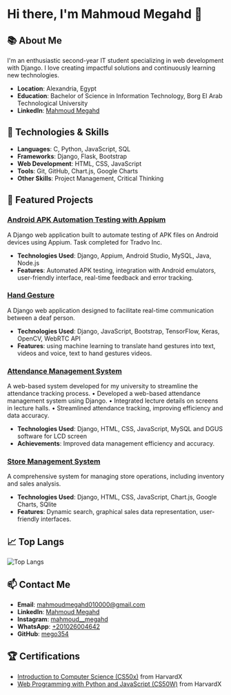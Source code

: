 # Hi there, I'm Mahmoud Megahd 👋

## 📚 About Me

I'm an enthusiastic second-year IT student specializing in web development with Django. I love creating impactful solutions and continuously learning new technologies.

- **Location**: Alexandria, Egypt
- **Education**: Bachelor of Science in Information Technology, Borg El Arab Technological University
- **LinkedIn**: [Mahmoud Megahd](http://www.linkedin.com/in/mahmoud-megahd-0b923227a/)

## 🔧 Technologies & Skills

- **Languages**: C, Python, JavaScript, SQL
- **Frameworks**: Django, Flask, Bootstrap
- **Web Development**: HTML, CSS, JavaScript
- **Tools**: Git, GitHub, Chart.js, Google Charts
- **Other Skills**: Project Management, Critical Thinking

## 🌟 Featured Projects

### [Android APK Automation Testing with Appium](https://github.com/mego354/Automation-Testing)
A Django web application built to automate testing of APK files on Android devices using Appium. Task completed for Tradvo Inc.
- **Technologies Used**: Django, Appium, Android Studio, MySQL, Java, Node.js
- **Features**: Automated APK testing, integration with Android emulators, user-friendly interface, real-time feedback and error tracking.

### [Hand Gesture](https://github.com/mego354/Hand-Gesture-Project)
A Django web application designed to facilitate real-time communication between a deaf person.
- **Technologies Used**: Django, JavaScript, Bootstrap, TensorFlow, Keras, OpenCV, WebRTC API
- **Features**: using machine learning to translate hand gestures into text, videos and voice, text to hand gestures videos.

### [Attendance Management System](https://github.com/mego354/Attendance-Management)
A web-based system developed for my university to streamline the attendance tracking process.
• Developed a web-based attendance management system using Django.
• Integrated lecture details on screens in lecture halls.
• Streamlined attendance tracking, improving efficiency and data accuracy.
- **Technologies Used**: Django, HTML, CSS, JavaScript, MySQL and DGUS software for LCD screen
- **Achievements**: Improved data management efficiency and accuracy.

### [Store Management System](https://github.com/mego354/Al-Asel)
A comprehensive system for managing store operations, including inventory and sales analysis.
- **Technologies Used**: Django, HTML, CSS, JavaScript, Chart.js, Google Charts, SQlite
- **Features**: Dynamic search, graphical sales data representation, user-friendly interfaces.


## 📈 Top Langs

![Top Langs](https://github-readme-stats.vercel.app/api/top-langs/?username=mego354&layout=compact&theme=radical)

## 📫 Contact Me

- **Email**: [mahmoudmegahd010000@gmail.com](mailto:mahmoudmegahd010000@gmail.com)
- **LinkedIn**: [Mahmoud Megahd](http://www.linkedin.com/in/mahmoud-megahd-0b923227a/)
- **Instagram**: [mahmoud__megahd](https://www.instagram.com/mahmoud__megahd/)
- **WhatsApp**: [+201026004642](https://wa.me/201026004642)
- **GitHub**: [mego354](https://github.com/mego354)

## 🏆 Certifications

- [Introduction to Computer Science (CS50x)](https://certificates.cs50.io/6fc6d917-bb54-42ae-b0e5-f05bdc756d71.pdf?size=letter) from HarvardX
- [Web Programming with Python and JavaScript (CS50W)](https://certificates.cs50.io/2ccf289b-7f0a-4815-9476-d05daf3838a9.pdf?size=letter) from HarvardX
